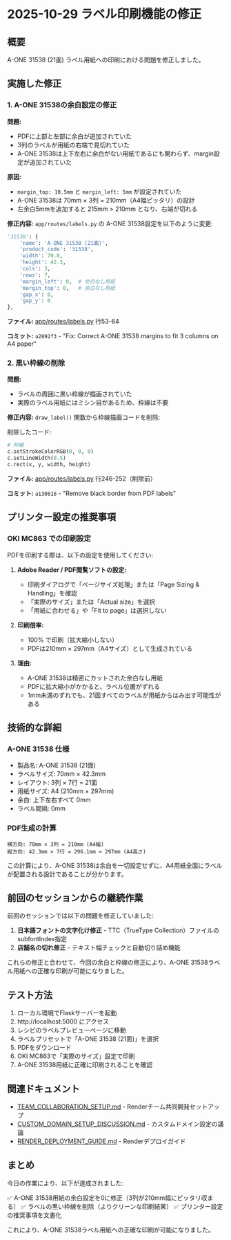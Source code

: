 # 2025-10-29 ラベル印刷機能の修正

## 概要
A-ONE 31538 (21面) ラベル用紙への印刷における問題を修正しました。

## 実施した修正

### 1. A-ONE 31538の余白設定の修正

**問題:**
- PDFに上部と左部に余白が追加されていた
- 3列のラベルが用紙の右端で見切れていた
- A-ONE 31538は上下左右に余白がない用紙であるにも関わらず、margin設定が追加されていた

**原因:**
- `margin_top: 10.5mm` と `margin_left: 5mm` が設定されていた
- A-ONE 31538は 70mm × 3列 = 210mm（A4幅ピッタリ）の設計
- 左余白5mmを追加すると 215mm > 210mm となり、右端が切れる

**修正内容:**
`app/routes/labels.py` の A-ONE 31538設定を以下のように変更:

```python
'31538': {
    'name': 'A-ONE 31538 (21面)',
    'product_code': '31538',
    'width': 70.0,
    'height': 42.3,
    'cols': 3,
    'rows': 7,
    'margin_left': 0,  # 余白なし用紙
    'margin_top': 0,   # 余白なし用紙
    'gap_x': 0,
    'gap_y': 0
},
```

**ファイル:** [app/routes/labels.py](../app/routes/labels.py) 行53-64

**コミット:** `a2892f3` - "Fix: Correct A-ONE 31538 margins to fit 3 columns on A4 paper"

### 2. 黒い枠線の削除

**問題:**
- ラベルの周囲に黒い枠線が描画されていた
- 実際のラベル用紙にはミシン目があるため、枠線は不要

**修正内容:**
`draw_label()` 関数から枠線描画コードを削除:

削除したコード:
```python
# 枠線
c.setStrokeColorRGB(0, 0, 0)
c.setLineWidth(0.5)
c.rect(x, y, width, height)
```

**ファイル:** [app/routes/labels.py](../app/routes/labels.py) 行246-252（削除前）

**コミット:** `a130816` - "Remove black border from PDF labels"

## プリンター設定の推奨事項

### OKI MC863 での印刷設定

PDFを印刷する際は、以下の設定を使用してください:

1. **Adobe Reader / PDF閲覧ソフトの設定:**
   - 印刷ダイアログで「ページサイズ処理」または「Page Sizing & Handling」を確認
   - 「実際のサイズ」または「Actual size」を選択
   - 「用紙に合わせる」や「Fit to page」は選択しない

2. **印刷倍率:**
   - 100% で印刷（拡大縮小しない）
   - PDFは210mm × 297mm（A4サイズ）として生成されている

3. **理由:**
   - A-ONE 31538は精密にカットされた余白なし用紙
   - PDFに拡大縮小がかかると、ラベル位置がずれる
   - 1mm未満のずれでも、21面すべてのラベルが用紙からはみ出す可能性がある

## 技術的な詳細

### A-ONE 31538 仕様
- 製品名: A-ONE 31538 (21面)
- ラベルサイズ: 70mm × 42.3mm
- レイアウト: 3列 × 7行 = 21面
- 用紙サイズ: A4 (210mm × 297mm)
- 余白: 上下左右すべて 0mm
- ラベル間隔: 0mm

### PDF生成の計算
```
横方向: 70mm × 3列 = 210mm (A4幅)
縦方向: 42.3mm × 7行 = 296.1mm ≈ 297mm (A4高さ)
```

この計算により、A-ONE 31538は余白を一切設定せずに、A4用紙全面にラベルが配置される設計であることが分かります。

## 前回のセッションからの継続作業

前回のセッションでは以下の問題を修正していました:

1. **日本語フォントの文字化け修正** - TTC（TrueType Collection）ファイルのsubfontIndex指定
2. **店舗名の切れ修正** - テキスト幅チェックと自動切り詰め機能

これらの修正と合わせて、今回の余白と枠線の修正により、A-ONE 31538ラベル用紙への正確な印刷が可能になりました。

## テスト方法

1. ローカル環境でFlaskサーバーを起動
2. http://localhost:5000 にアクセス
3. レシピのラベルプレビューページに移動
4. ラベルプリセットで「A-ONE 31538 (21面)」を選択
5. PDFをダウンロード
6. OKI MC863で「実際のサイズ」設定で印刷
7. A-ONE 31538用紙に正確に印刷されることを確認

## 関連ドキュメント

- [TEAM_COLLABORATION_SETUP.md](TEAM_COLLABORATION_SETUP.md) - Renderチーム共同開発セットアップ
- [CUSTOM_DOMAIN_SETUP_DISCUSSION.md](CUSTOM_DOMAIN_SETUP_DISCUSSION.md) - カスタムドメイン設定の議論
- [RENDER_DEPLOYMENT_GUIDE.md](RENDER_DEPLOYMENT_GUIDE.md) - Renderデプロイガイド

## まとめ

今日の作業により、以下が達成されました:

✅ A-ONE 31538用紙の余白設定を0に修正（3列が210mm幅にピッタリ収まる）
✅ ラベルの黒い枠線を削除（よりクリーンな印刷結果）
✅ プリンター設定の推奨事項を文書化

これにより、A-ONE 31538ラベル用紙への正確な印刷が可能になりました。
